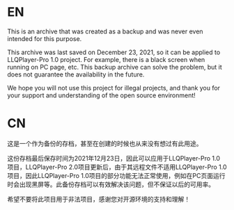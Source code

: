 # EN
This is an archive that was created as a backup and was never even intended for this purpose.

This archive was last saved on December 23, 2021, so it can be applied to LLQPlayer-Pro 1.0 project. For example, there is a black screen when running on PC page, etc. This backup archive can solve the problem, but it does not guarantee the availability in the future.

We hope you will not use this project for illegal projects, and thank you for your support and understanding of the open source environment!



# CN
这是一个作为备份的存档，甚至在创建的时候也从来没有想过有此用途。

这份存档最后保存时间为2021年12月23日，因此可以应用于LLQPlayer-Pro 1.0 项目，LLQPlayer-Pro 2.0项目更新后，由于其远程文件不适用LLQPlayer-Pro 1.0项目，因此LLQPlayer-Pro 1.0项目的部分功能无法正常使用，例如在PC页面运行时会出现黑屏等。此备份存档可以有效解决该问题，但不保证以后的可用率。

希望不要将此项目用于非法项目，感谢您对开源环境的支持和理解！
